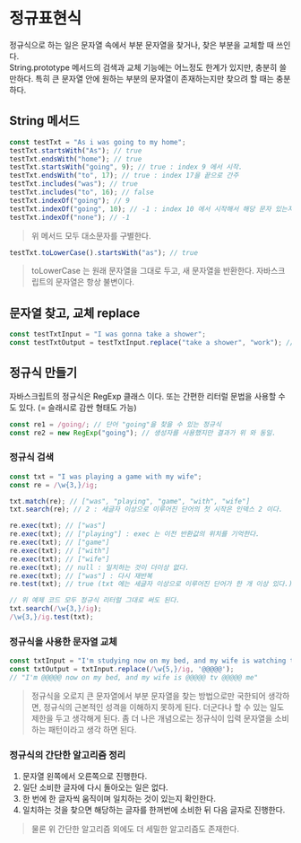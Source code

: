 # 정규표현식

정규식으로 하는 일은 문자열 속에서 부분 문자열을 찾거나, 찾은 부분을 교체할 때 쓰인다.\
String.prototype 메서드의 검색과 교체 기능에는 어느정도 한계가 있지만, 충분히 쓸만하다. 특히 큰 문자열 안에 원하는 부분의 문자열이 존재하는지만 찾으려 할 때는 충분하다.

## String 메서드

```js
const testTxt = "As i was going to my home";
testTxt.startsWith("As"); // true
testTxt.endsWith("home"); // true
testTxt.startsWith("going", 9); // true : index 9 에서 시작.
testTxt.endsWith("to", 17); // true : index 17을 끝으로 간주
testTxt.includes("was"); // true
testTxt.includes("to", 16); // false
testTxt.indexOf("going"); // 9
testTxt.indexOf("going", 10); // -1 : index 10 에서 시작해서 해당 문자 있는지 검색
testTxt.indexOf("none"); // -1
```
> 위 메서드 모두 대소문자를 구별한다.

```js
testTxt.toLowerCase().startsWith("as"); // true
```

> toLowerCase 는 원래 문자열을 그대로 두고, 새 문자열을 반환한다. 자바스크립트의 문자열은 항상 불변이다.

## 문자열 찾고, 교체 replace

```js
const testTxtInput = "I was gonna take a shower";
const testTxtOutput = testTxtInput.replace("take a shower", "work"); // "I was gonna work"
```

## 정규식 만들기

자바스크립트의 정규식은 RegExp 클래스 이다. 또는 간편한 리터럴 문법을 사용할 수 도 있다. (= 슬래시로 감싼 형태도 가능)

```js
const re1 = /going/; // 단어 "going"을 찾을 수 있는 정규식
const re2 = new RegExp("going"); // 생성자를 사용했지만 결과가 위 와 동일.
```

### 정규식 검색

```js
const txt = "I was playing a game with my wife";
const re = /\w{3,}/ig;

txt.match(re); // ["was", "playing", "game", "with", "wife"]
txt.search(re); // 2 : 세글자 이상으로 이루어진 단어의 첫 시작은 인덱스 2 이다.

re.exec(txt); // ["was"]
re.exec(txt); // ["playing"] : exec 는 이전 반환값의 위치를 기억한다.
re.exec(txt); // ["game"]
re.exec(txt); // ["with"]
re.exec(txt); // ["wife"]
re.exec(txt); // null : 일치하는 것이 더이상 없다.
re.exec(txt); // ["was"] : 다시 재반복
re.test(txt); // true (txt 에는 세글자 이상으로 이루어진 단어가 한 개 이상 있다.)

// 위 예제 코드 모두 정규식 리터럴 그대로 써도 된다.
txt.search(/\w{3,}/ig);
/\w{3,}/ig.test(txt);
```

### 정규식을 사용한 문자열 교체
```js
const txtInput = "I'm studying now on my bed, and my wife is watching tv beside me"
const txtOutput = txtInput.replace(/\w{5,}/ig, '@@@@@');
// "I'm @@@@@ now on my bed, and my wife is @@@@@ tv @@@@@ me"
```

> 정규식을 오로지 큰 문자열에서 부분 문자열을 찾는 방법으로만 국한되어 생각하면, 정규식의 근본적인 성격을 이해하지 못하게 된다. 더군다나 할 수 있는 일도 제한을 두고 생각해게 된다. 좀 더 나은 개념으로는 정규식이 입력 문자열을 소비하는 패턴이라고 생각 하면 된다.

### 정규식의 간단한 알고리즘 정리

1. 문자열 왼쪽에서 오른쪽으로 진행한다.
2. 일단 소비한 글자에 다시 돌아오는 일은 없다.
3. 한 번에 한 글자씩 움직이며 일치하는 것이 있는지 확인한다.
4. 일치하는 것을 찾으면 해당하는 글자를 한꺼번에 소비한 뒤 다음 글자로 진행한다.

> 물론 위 간단한 알고리즘 외에도 더 세밀한 알고리즘도 존재한다.